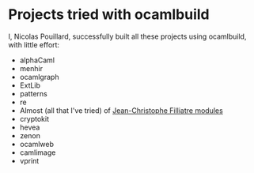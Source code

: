 <!-- ((! set title Projects tried with ocamlbuild !)) ((! set learn !)) -->

# Projects tried with ocamlbuild
I, Nicolas Pouillard, successfully
built all these projects using ocamlbuild, with little effort:

- alphaCaml
- menhir
- ocamlgraph
- ExtLib
- patterns
- re
- Almost \(all that I've tried\) of [Jean-Christophe Filliatre
 modules](http://www.lri.fr/~filliatr/software.en.html)
- cryptokit
- hevea
- zenon
- ocamlweb
- camlimage
- vprint

